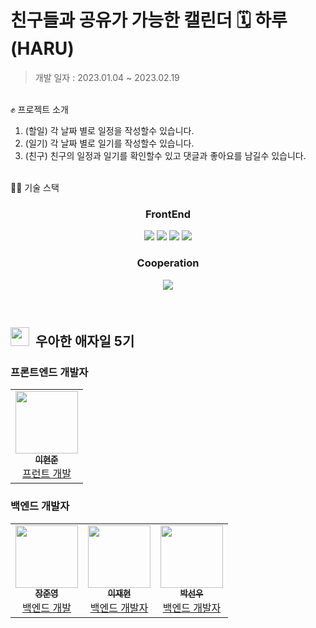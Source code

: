# 친구들과 공유가 가능한 캘린더 🗓️ 하루 (HARU)


> 개발 일자 : 2023.01.04 ~ 2023.02.19

<br/>
✊ 프로젝트 소개

1. (할일) 각 날짜 별로 일정을 작성할수 있습니다.
2. (일기) 각 날짜 별로 일기를 작성할수 있습니다.
3. (친구) 친구의 일정과 일기를 확인할수 있고 댓글과 좋아요를 남길수 있습니다.

<br/>
👨‍💻 기술 스택

<h3 align="center">  
  FrontEnd
</h3>
<p align="center">  
  <img src="https://img.shields.io/badge/HTML-white?logo=html5"/>
  <img src= "https://img.shields.io/badge/CSS-blue?logo=css3"/>
  <img src= "https://img.shields.io/badge/React-blue?logo=react"/>
  <img src= "https://img.shields.io/badge/JavaScript-yellow?logo=javascript"/>
</p>

<h3 align="center">  
  Cooperation
</h3>
<p align="center">
  <img src="https://img.shields.io/badge/GitHub-100000?logo=github" />
</p>
<br/>

## <img src="https://user-images.githubusercontent.com/75289370/120157070-968be700-c22d-11eb-970f-9b9e9fcc7778.png" width="30px;" />&nbsp; 우아한 애자일 5기

### 프론트엔드 개발자

<table>
  <tr>
     <td align="center"><a href="https://github.com/hyeonjun-L"><img src="https://www.notion.so/image/https%3A%2F%2Fs3-us-west-2.amazonaws.com%2Fsecure.notion-static.com%2Fc7ecbbca-bcce-4e01-8928-8c0336419d28%2FKakaoTalk_20230227_015906707.jpg?id=b8eefda4-8cc8-4cad-9bda-04dd2a396210&table=block&spaceId=0b241d7f-6520-4240-ac94-27957e3f3aa5&width=2000&userId=f284ca47-d490-4297-8ca8-e289e9581b8b&cache=v2" width="100px;" height="100px"; alt=""/><br /><sub><b>이현준</b></sub></a><br /><a href="https://github.com/hyeonjun-L" title="Packaging/porting to new platform">프런트 개발</a></td>
    
  </tr>
</table>

### 백엔드 개발자

<table>
  <tr>
     <td align="center"><a href="https://github.com/wns0901"><img src="https://www.notion.so/image/https%3A%2F%2Fs3-us-west-2.amazonaws.com%2Fsecure.notion-static.com%2F4cab862d-c796-4953-89eb-1e13f867cd92%2F%25EC%259E%25A5%25EC%25A4%2580%25EC%2598%2581.jpg?id=a669f0b0-af5d-45d3-90ea-f614442e9978&table=block&spaceId=0b241d7f-6520-4240-ac94-27957e3f3aa5&width=2000&userId=f284ca47-d490-4297-8ca8-e289e9581b8b&cache=v2" width="100px;" height="100px"; alt=""/><br /><sub><b>장준영</b></sub></a><br /><a href="https://github.com/wns0901" title="Packaging/porting to new platform">백엔드 개발 </a></td>
       <td align="center"><a href="https://github.com/Jzzyy"><img src="https://www.notion.so/image/https%3A%2F%2Fs3-us-west-2.amazonaws.com%2Fsecure.notion-static.com%2F78239dfd-a338-4e05-9f4f-b8c1f80f1089%2FKakaoTalk_20230220_111623827.jpg?id=bbb0d12c-cca3-4398-a3aa-81df213b1d99&table=block&spaceId=0b241d7f-6520-4240-ac94-27957e3f3aa5&width=2000&userId=f284ca47-d490-4297-8ca8-e289e9581b8b&cache=v2" width="100px;" height="100px;" alt=""/><br /><sub><b>이재현</b></sub></a><br /><a href="https://github.com/Jzzyy" title="Packaging/porting to new platform">백엔드 개발자</a></td>
       <td align="center"><a href="https://github.com/Rnut3037"><img src="https://www.notion.so/image/https%3A%2F%2Fs3-us-west-2.amazonaws.com%2Fsecure.notion-static.com%2F18ac635a-eb5f-4b1e-ab2e-0d6308c4ac92%2F%25EB%25B0%2595%25EC%2584%25A0%25EC%259A%25B0.jpg?id=537a641f-e82f-4bde-b380-31ef0e845fe1&table=block&spaceId=0b241d7f-6520-4240-ac94-27957e3f3aa5&width=2000&userId=f284ca47-d490-4297-8ca8-e289e9581b8b&cache=v2" width="100px;" height="100px;" alt=""/><br /><sub><b>박선우</b></sub></a><br /><a href="https://github.com/Rnut3037" title="Packaging/porting to new platform">백엔드 개발자</a></td>
      
       
  </tr>
</table>
